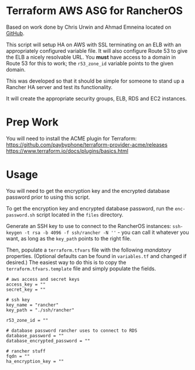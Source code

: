 # Terraform AWS ASG for RancherOS

Based on work done by Chris Urwin and Ahmad Emneina located on [GitHub](https://github.com/chrisurwin/terraform-aws-rancher-ha).

This script will setup HA on AWS with SSL terminating on an ELB with an appropriately configured variable file.  It will also configure Route 53 to give the ELB a nicely resolvable URL.  You **must** have access to a domain in Route 53 for this to work; the `r53_zone_id` variable points to the given domain.

This was developed so that it should be simple for someone to stand up a Rancher HA server and test its functionality.

It will create the appropriate security groups, ELB, RDS and EC2 instances.

# Prep Work

You will need to install the ACME plugin for Terraform:
https://github.com/paybyphone/terraform-provider-acme/releases
https://www.terraform.io/docs/plugins/basics.html

# Usage

You will need to get the encryption key and the encrypted database password prior to using this script.

To get the encryption key and encrypted database password, run the `enc-password.sh` script located in the `files` directory.

Generate an SSH key to use to connect to the RancherOS instances: `ssh-keygen -t rsa -b 4096 -f ssh/rancher -N ''` - you can call it whatever you want, as long as the `key_path` points to the right file.

Then, populate a `terraform.tfvars` file with the following _mandatory_ properties.  (Optional defaults can be found in `variables.tf` and changed if desired.)  The easiest way to do this is to copy the `terraform.tfvars.template` file and simply populate the fields.

```haml
# aws access and secret keys
access_key = ""
secret_key = ""

# ssh key
key_name = "rancher"
key_path = "./ssh/rancher"

r53_zone_id = ""

# database password rancher uses to connect to RDS
database_password = ""
database_encrypted_password = ""

# rancher stuff
fqdn = ""
ha_encryption_key = ""
```
